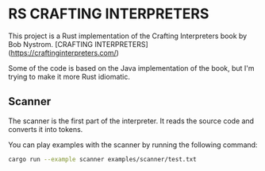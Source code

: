 # RS CRAFTING INTERPRETERS

This project is a Rust implementation of the Crafting Interpreters book by Bob Nystrom.
[CRAFTING INTERPRETERS] (https://craftinginterpreters.com/)

Some of the code is based on the Java implementation of the book, but I'm trying to make it more Rust idiomatic.

## Scanner

The scanner is the first part of the interpreter. It reads the source code and converts it into tokens.

You can play examples with the scanner by running the following command:

```bash
cargo run --example scanner examples/scanner/test.txt
```